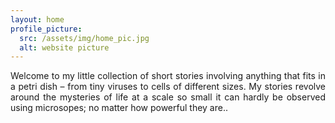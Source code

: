 ```yaml
---
layout: home
profile_picture:
  src: /assets/img/home_pic.jpg
  alt: website picture
---
```


<p>
<div style="text-align: justify"> 

  Welcome to my little collection of short stories involving anything that fits in a petri dish – from tiny viruses to cells of different sizes. My stories revolve around the mysteries of life at a scale so small it can hardly be observed using microsopes; no matter how powerful they are..
</div>

</p>

<p>
  
</p>
